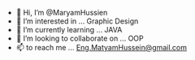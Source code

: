 - 👋 Hi, I’m @MaryamHussien
- 👀 I’m interested in ... Graphic Design
- 🌱 I’m currently learning ... JAVA
- 💞️ I’m looking to collaborate on ... OOP
- 📫 to reach me ... Eng.MatyamHussein@gmail.com

<!---
MaryamHussien/MaryamHussien is a ✨ special ✨ repository because its `README.md` (this file) appears on your GitHub profile.
You can click the Preview link to take a look at your changes.
--->
